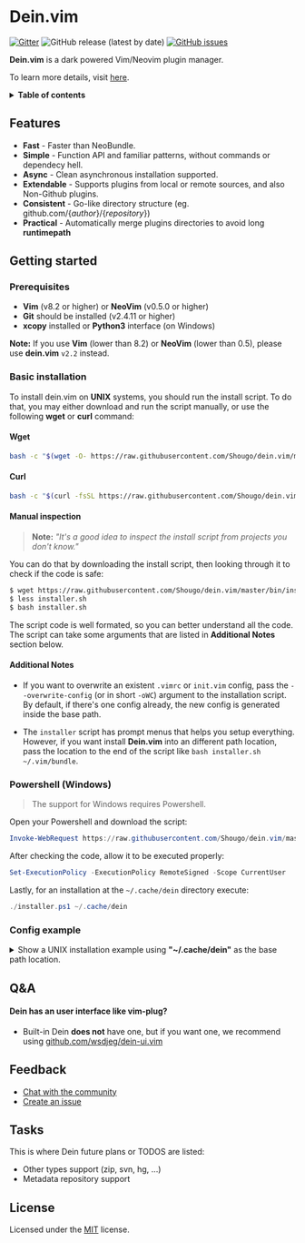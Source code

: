 # Dein.vim

[![Gitter](https://img.shields.io/gitter/room/Shougo/dein.vim?color=mediumaquamarine)](https://gitter.im/Shougo/dein.vim)
![GitHub release (latest by date)](https://img.shields.io/github/v/release/Shougo/dein.vim?color=mediumaquamarine)
[![GitHub issues](https://img.shields.io/github/issues/shougo/dein.vim?color=mediumaquamarine)](https://github.com/Shougo/dein.vim/issues)


**Dein.vim** is a dark powered Vim/Neovim plugin manager.

To learn more details, visit [here](doc/dein.txt).

<details>
 <summary><strong>Table of contents</strong></summary>
 <br/>

<!-- vim-markdown-toc GFM -->

- [Dein.vim](#deinvim)
  - [Features](#features)
  - [Getting started](#getting-started)
    - [Prerequisites](#prerequisites)
    - [Basic installation](#basic-installation)
      - [Wget](#wget)
      - [Curl](#curl)
      - [Manual inspection](#manual-inspection)
      - [Additional Notes](#additional-notes)
    - [Powershell (Windows)](#powershell-windows)
    - [Config example](#config-example)
  - [Q\&A](#qa)
      - [Dein has an user interface like vim-plug?](#dein-has-an-user-interface-like-vim-plug)
  - [Feedback](#feedback)
  - [Tasks](#tasks)
  - [License](#license)

<!-- vim-markdown-toc -->

<br/>
</details>


## Features

- **Fast** - Faster than NeoBundle.
- **Simple** - Function API and familiar patterns, without commands or
  dependecy hell.
- **Async** - Clean asynchronous installation supported.
- **Extendable** - Supports plugins from local or remote sources, and also
  Non-Github plugins.
- **Consistent** - Go-like directory structure (eg.
  github.com/{_author_}/{_repository_})
- **Practical** - Automatically merge plugins directories to avoid long
  **runtimepath**


## Getting started


### Prerequisites

- **Vim** (v8.2 or higher) or **NeoVim** (v0.5.0 or higher)
- **Git** should be installed (v2.4.11 or higher)
- **xcopy** installed or **Python3** interface (on Windows)

**Note:** If you use **Vim** (lower than 8.2) or **NeoVim** (lower than 0.5),
please use **dein.vim** `v2.2` instead.


### Basic installation

To install dein.vim on **UNIX** systems, you should run the install script. To
do that, you may either download and run the script manually, or use the
following **wget** or **curl** command:


#### Wget

```sh
bash -c "$(wget -O- https://raw.githubusercontent.com/Shougo/dein.vim/master/bin/installer.sh)"
```


#### Curl

```sh
bash -c "$(curl -fsSL https://raw.githubusercontent.com/Shougo/dein.vim/master/bin/installer.sh)"
```


#### Manual inspection

> **Note:** _"It's a good idea to inspect the install script from projects you
> don't know."_

You can do that by downloading the install script, then looking through it to
check if the code is safe:

```sh
$ wget https://raw.githubusercontent.com/Shougo/dein.vim/master/bin/installer.sh
$ less installer.sh
$ bash installer.sh
```

The script code is well formated, so you can better understand all the code.
The script can take some arguments that are listed in **Additional Notes**
section below.


#### Additional Notes

- If you want to overwrite an existent `.vimrc` or `init.vim` config, pass the
  `--overwrite-config` (or in short `-oWC`) argument to the installation
  script. By default, if there's one config already, the new config is
  generated inside the base path.

- The `installer` script has prompt menus that helps you setup everything.
  However, if you want install **Dein.vim** into an different path location,
  pass the location to the end of the script like `bash installer.sh
  ~/.vim/bundle`.


### Powershell (Windows)

> The support for Windows requires Powershell.

Open your Powershell and download the script:

```powershell
Invoke-WebRequest https://raw.githubusercontent.com/Shougo/dein.vim/master/bin/installer.ps1 -OutFile installer.ps1
```

After checking the code, allow it to be executed properly:

```powershell
Set-ExecutionPolicy -ExecutionPolicy RemoteSigned -Scope CurrentUser
```

Lastly, for an installation at the `~/.cache/dein` directory execute:

```powershell
./installer.ps1 ~/.cache/dein
```


### Config example

<details>
  <summary>
    Show a UNIX installation example using <strong>"~/.cache/dein"</strong> as
    the base path location.
  </summary>

```vim
" Ward off unexpected things that your distro might have made, as
" well as sanely reset options when re-sourcing .vimrc
set nocompatible

" Set dein base path (required)
let s:dein_base = '~/.cache/dein/'

" Set dein source path (required)
let s:dein_src = '~/.cache/dein/repos/github.com/Shougo/dein.vim'

" Set dein runtime path (required)
set runtimepath+=s:dein_src

" Call dein initialization (required)
call dein#begin(s:dein_base)

call dein#add(s:dein_src)

" Your plugins go here:
"call dein#add('Shougo/neosnippet.vim')
"call dein#add('Shougo/neosnippet-snippets')

" Finish dein initialization (required)
call dein#end()

" Attempt to determine the type of a file based on its name and possibly its
" contents. Use this to allow intelligent auto-indenting for each filetype,
" and for plugins that are filetype specific.
if has('filetype')
  filetype indent plugin on
endif

" Enable syntax highlighting
if has('syntax')
  syntax on
endif

" Uncomment if you want to install not-installed plugins on startup.
"if dein#check_install()
" call dein#install()
"endif
```
</details>


## Q&A


#### Dein has an user interface like vim-plug?

- Built-in Dein **does not** have one, but if you want one, we recommend using
  [github.com/wsdjeg/dein-ui.vim](https://github.com/wsdjeg/dein-ui.vim)


## Feedback

- [Chat with the community](https://gitter.im/Shougo/dein.vim)
- [Create an issue](https://github.com/Shougo/dein.vim/issues)


## Tasks

This is where Dein future plans or TODOS are listed:

- Other types support (zip, svn, hg, ...)
- Metadata repository support


## License

Licensed under the [MIT](LICENSE) license.
